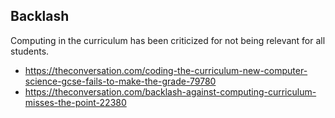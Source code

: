 Backlash
--------

Computing in the curriculum has been criticized for not being relevant for all students.

* https://theconversation.com/coding-the-curriculum-new-computer-science-gcse-fails-to-make-the-grade-79780
* https://theconversation.com/backlash-against-computing-curriculum-misses-the-point-22380

